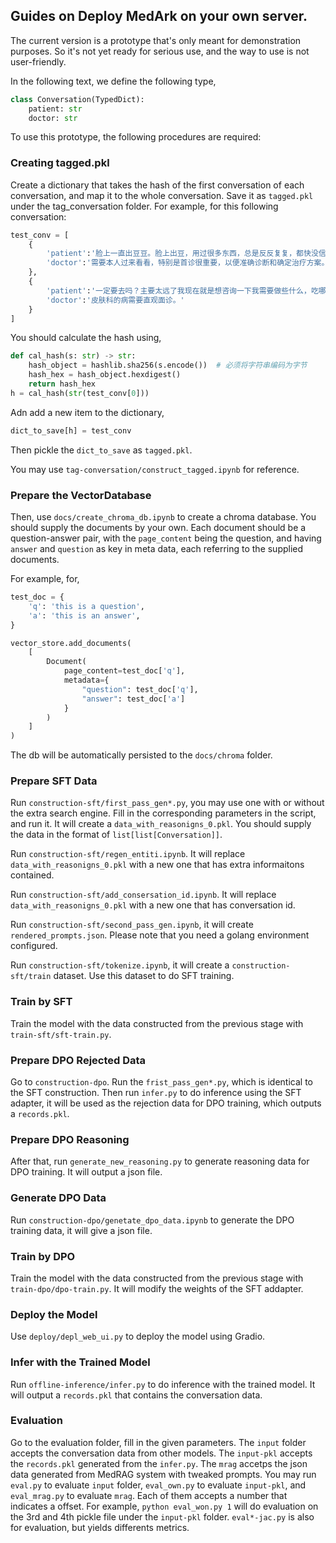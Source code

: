 ## Guides on Deploy MedArk on your own server.

The current version is a prototype that's only meant for demonstration purposes. So it's not yet ready for serious use, and the way to use is not user-friendly.

In the following text, we define the following type,

```python
class Conversation(TypedDict):
    patient: str
    doctor: str
```

To use this prototype, the following procedures are required:

### Creating tagged.pkl

Create a dictionary that takes the hash of the first conversation of each conversation, and map it to the whole conversation. Save it as `tagged.pkl` under the tag_conversation folder. For example, for this following conversation:

```python
test_conv = [
    {
        'patient':'脸上一直出豆豆。脸上出豆，用过很多东西，总是反反复复，都快没信心了。',
        'doctor':'需要本人过来看看，特别是首诊很重要，以便准确诊断和确定治疗方案。'
    },
    {
        'patient':'一定要去吗？主要太远了我现在就是想咨询一下我需要做些什么，吃哪些药好一点，',
        'doctor':'皮肤科的病需要直观面诊。'
    }
]
```

You should calculate the hash using,

```python
def cal_hash(s: str) -> str:
    hash_object = hashlib.sha256(s.encode())  # 必须将字符串编码为字节
    hash_hex = hash_object.hexdigest() 
    return hash_hex
h = cal_hash(str(test_conv[0]))
```

Adn add a new item to the dictionary,

```python
dict_to_save[h] = test_conv
```

Then pickle the `dict_to_save` as `tagged.pkl`.

You may use `tag-conversation/construct_tagged.ipynb` for reference.

### Prepare the VectorDatabase

Then, use `docs/create_chroma_db.ipynb` to create a chroma database. You should supply the documents by your own. Each document should be a question-answer pair, with the `page_content` being the question, and having `answer` and `question` as key in meta data, each referring to the supplied documents.

For example, for,

```python
test_doc = {
    'q': 'this is a question',
    'a': 'this is an answer',
}

vector_store.add_documents(
    [
        Document(
            page_content=test_doc['q'],
            metadata={
                "question": test_doc['q'],
                "answer": test_doc['a']
            }
        )
    ]
)
```

The db will be automatically persisted to the `docs/chroma` folder.

### Prepare SFT Data

Run `construction-sft/first_pass_gen*.py`, you may use one with or without the extra search engine. Fill in the corresponding parameters in the script, and run it. It will create a `data_with_reasonigns_0.pkl`. You should supply the data in the format of `list[list[Conversation]]`. 

Run `construction-sft/regen_entiti.ipynb`. It will replace `data_with_reasonigns_0.pkl` with a new one that has extra informaitons contained.

Run `construction-sft/add_consersation_id.ipynb`. It will replace `data_with_reasonigns_0.pkl` with a new one that has conversation id.

Run `construction-sft/second_pass_gen.ipynb`, it will create `rendered_prompts.json`. Please note that you need a golang environment configured.

Run `construction-sft/tokenize.ipynb`, it will create a `construction-sft/train` dataset. Use this dataset to do SFT training.

### Train by SFT

Train the model with the data constructed from the previous stage with `train-sft/sft-train.py`.

### Prepare DPO Rejected Data

Go to `construction-dpo`. Run the `frist_pass_gen*.py`, which is identical to the SFT construction. Then run `infer.py` to do inference using the SFT adapter, it will be used as the rejection data for DPO training, which outputs a `records.pkl`.

### Prepare DPO Reasoning

After that, run `generate_new_reasoning.py` to generate reasoning data for DPO training. It will output a json file.

### Generate DPO Data

Run `construction-dpo/genetate_dpo_data.ipynb` to generate the DPO training data, it will give a json file.

### Train by DPO

Train the model with the data constructed from the previous stage with `train-dpo/dpo-train.py`. It will modify the weights of the SFT addapter.

### Deploy the Model

Use `deploy/depl_web_ui.py` to deploy the model using Gradio.

### Infer with the Trained Model

Run `offline-inference/infer.py` to do inference with the trained model. It will output a `records.pkl` that contains the conversation data.

### Evaluation

Go to the evaluation folder, fill in the given parameters. The `input` folder accepts the conversation data from other models. The `input-pkl` accepts the `records.pkl` generated from the `infer.py`. The `mrag` accetps the json data generated from MedRAG system with tweaked prompts. You may run `eval.py` to evaluate `input` folder, `eval_own.py` to evaluate `input-pkl`, and `eval_mrag.py` to evaluate `mrag`. Each of them accepts a number that indicates a offset. For example, `python eval_won.py 1` will do evaluation on the 3rd and 4th pickle file under the `input-pkl` folder. `eval*-jac.py` is also for evaluation, but yields differents metrics.
